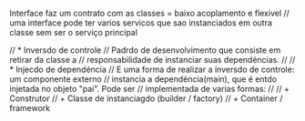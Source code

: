 Interface faz um contrato com as classes = baixo acoplamento e flexivel
		// uma interface pode ter varios servicos que sao instanciados em outra classe sem ser o serviço principal
		
//		* Inversdo de controle 
//		Padrdo de desenvolvimento que consiste em retirar da classe a 
//		responsabilidade de instanciar suas dependéncias.
//
//		* Injecdo de dependéncia 
//		E uma forma de realizar a inversdo de controle: um componente externo
//		instancia a dependéncia(main), que é entdo injetada no objeto "pai". Pode ser 
//		implementada de varias formas:
//
//		+ Construtor
//		+ Classe de instanciagdo (builder / factory)
//		+ Container / framework
